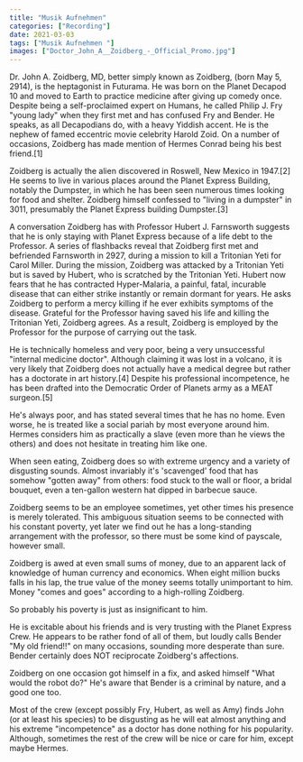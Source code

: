 ```yaml
---
title: "Musik Aufnehmen"
categories: ["Recording"]
date: 2021-03-03
tags: ["Musik Aufnehmen "]
images: ["Doctor_John_A__Zoidberg_-_Official_Promo.jpg"]
---
```


Dr. John A. Zoidberg, MD, better simply known as Zoidberg, (born May 5, 2914), is the heptagonist in Futurama. He was born on the Planet Decapod 10 and moved to Earth to practice medicine after giving up comedy once. Despite being a self-proclaimed expert on Humans, he called Philip J. Fry "young lady" when they first met and has confused Fry and Bender. He speaks, as all Decapodians do, with a heavy Yiddish accent. He is the nephew of famed eccentric movie celebrity Harold Zoid. On a number of occasions, Zoidberg has made mention of Hermes Conrad being his best friend.[1]

Zoidberg is actually the alien discovered in Roswell, New Mexico in 1947.[2] He seems to live in various places around the Planet Express Building, notably the Dumpster, in which he has been seen numerous times looking for food and shelter. Zoidberg himself confessed to "living in a dumpster" in 3011, presumably the Planet Express building Dumpster.[3]

A conversation Zoidberg has with Professor Hubert J. Farnsworth suggests that he is only staying with Planet Express because of a life debt to the Professor. A series of flashbacks reveal that Zoidberg first met and befriended Farnsworth in 2927, during a mission to kill a Tritonian Yeti for Carol Miller. During the mission, Zoidberg was attacked by a Tritonian Yeti but is saved by Hubert, who is scratched by the Tritonian Yeti. Hubert now fears that he has contracted Hyper-Malaria, a painful, fatal, incurable disease that can either strike instantly or remain dormant for years. He asks Zoidberg to perform a mercy killing if he ever exhibits symptoms of the disease. Grateful for the Professor having saved his life and killing the Tritonian Yeti, Zoidberg agrees. As a result, Zoidberg is employed by the Professor for the purpose of carrying out the task.

He is technically homeless and very poor, being a very unsuccessful "internal medicine doctor". Although claiming it was lost in a volcano, it is very likely that Zoidberg does not actually have a medical degree but rather has a doctorate in art history.[4] Despite his professional incompetence, he has been drafted into the Democratic Order of Planets army as a MEAT surgeon.[5]

He's always poor, and has stated several times that he has no home. Even worse, he is treated like a social pariah by most everyone around him. Hermes considers him as practically a slave (even more than he views the others) and does not hesitate in treating him like one.

When seen eating, Zoidberg does so with extreme urgency and a variety of disgusting sounds. Almost invariably it's 'scavenged' food that has somehow "gotten away" from others: food stuck to the wall or floor, a bridal bouquet, even a ten-gallon western hat dipped in barbecue sauce.

Zoidberg seems to be an employee sometimes, yet other times his presence is merely tolerated. This ambiguous situation seems to be connected with his constant poverty, yet later we find out he has a long-standing arrangement with the professor, so there must be some kind of payscale, however small.

Zoidberg is awed at even small sums of money, due to an apparent lack of knowledge of human currency and economics. When eight million bucks falls in his lap, the true value of the money seems totally unimportant to him. Money "comes and goes" according to a high-rolling Zoidberg.

So probably his poverty is just as insignificant to him.

He is excitable about his friends and is very trusting with the Planet Express Crew. He appears to be rather fond of all of them, but loudly calls Bender "My old friend!!" on many occasions, sounding more desperate than sure. Bender certainly does NOT reciprocate Zoidberg's affections.

Zoidberg on one occasion got himself in a fix, and asked himself "What would the robot do?" He's aware that Bender is a criminal by nature, and a good one too.

Most of the crew (except possibly Fry, Hubert, as well as Amy) finds John (or at least his species) to be disgusting as he will eat almost anything and his extreme "incompetence" as a doctor has done nothing for his popularity. Although, sometimes the rest of the crew will be nice or care for him, except maybe Hermes.
